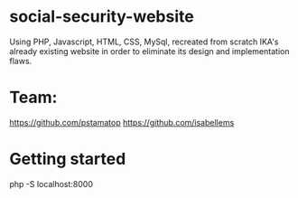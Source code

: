 # social-security-website
Using PHP, Javascript, HTML, CSS, MySql, recreated from scratch IKA's already existing website in order to eliminate its design and implementation flaws. 

# Team:
https://github.com/pstamatop
https://github.com/isabellems

# Getting started
php -S localhost:8000


